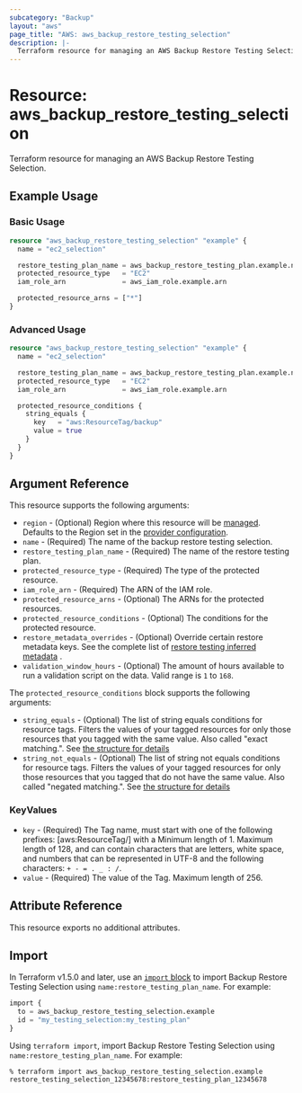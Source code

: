 ```yaml
---
subcategory: "Backup"
layout: "aws"
page_title: "AWS: aws_backup_restore_testing_selection"
description: |-
  Terraform resource for managing an AWS Backup Restore Testing Selection.
---
```


# Resource: aws_backup_restore_testing_selection

Terraform resource for managing an AWS Backup Restore Testing Selection.

## Example Usage

### Basic Usage

```terraform
resource "aws_backup_restore_testing_selection" "example" {
  name = "ec2_selection"

  restore_testing_plan_name = aws_backup_restore_testing_plan.example.name
  protected_resource_type   = "EC2"
  iam_role_arn              = aws_iam_role.example.arn

  protected_resource_arns = ["*"]
}
```

### Advanced Usage

```terraform
resource "aws_backup_restore_testing_selection" "example" {
  name = "ec2_selection"

  restore_testing_plan_name = aws_backup_restore_testing_plan.example.name
  protected_resource_type   = "EC2"
  iam_role_arn              = aws_iam_role.example.arn

  protected_resource_conditions {
    string_equals {
      key   = "aws:ResourceTag/backup"
      value = true
    }
  }
}
```

## Argument Reference

This resource supports the following arguments:

* `region` - (Optional) Region where this resource will be [managed](https://docs.aws.amazon.com/general/latest/gr/rande.html#regional-endpoints). Defaults to the Region set in the [provider configuration](https://registry.terraform.io/providers/hashicorp/aws/latest/docs#aws-configuration-reference).
* `name` - (Required) The name of the backup restore testing selection.
* `restore_testing_plan_name` - (Required) The name of the restore testing plan.
* `protected_resource_type` - (Required) The type of the protected resource.
* `iam_role_arn` - (Required) The ARN of the IAM role.
* `protected_resource_arns` - (Optional) The ARNs for the protected resources.
* `protected_resource_conditions` - (Optional) The conditions for the protected resource.
* `restore_metadata_overrides` - (Optional) Override certain restore metadata keys. See the complete list of [restore testing inferred metadata](https://docs.aws.amazon.com/aws-backup/latest/devguide/restore-testing-inferred-metadata.html) .
* `validation_window_hours` - (Optional) The amount of hours available to run a validation script on the data. Valid range is `1` to `168`.

The `protected_resource_conditions` block supports the following arguments:

* `string_equals` - (Optional) The list of string equals conditions for resource tags. Filters the values of your tagged resources for only those resources that you tagged with the same value. Also called "exact matching.". See [the structure for details](#keyvalues)
* `string_not_equals` - (Optional) The list of string not equals conditions for resource tags. Filters the values of your tagged resources for only those resources that you tagged that do not have the same value. Also called "negated matching.". See [the structure for details](#keyvalues)

### KeyValues

* `key` - (Required) The Tag name, must start with one of the following prefixes: [aws:ResourceTag/] with a Minimum length of 1. Maximum length of 128, and can contain characters that are letters, white space, and numbers that can be represented in UTF-8 and the following characters: `+ - = . _ : /`.
* `value` - (Required) The value of the Tag. Maximum length of 256.

## Attribute Reference

This resource exports no additional attributes.

## Import

In Terraform v1.5.0 and later, use an [`import` block](https://developer.hashicorp.com/terraform/language/import) to import Backup Restore Testing Selection using `name:restore_testing_plan_name`. For example:

```terraform
import {
  to = aws_backup_restore_testing_selection.example
  id = "my_testing_selection:my_testing_plan"
}
```

Using `terraform import`, import Backup Restore Testing Selection using `name:restore_testing_plan_name`. For example:

```console
% terraform import aws_backup_restore_testing_selection.example restore_testing_selection_12345678:restore_testing_plan_12345678
```
